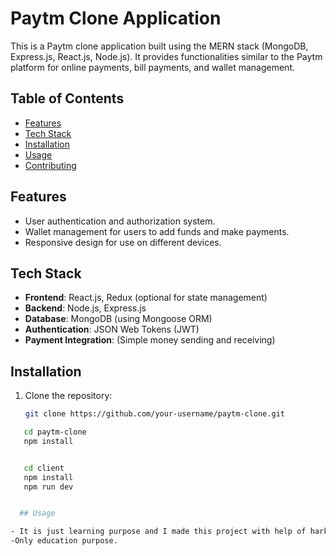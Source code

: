 # Paytm Clone Application

This is a Paytm clone application built using the MERN stack (MongoDB, Express.js, React.js, Node.js). It provides functionalities similar to the Paytm platform for online payments, bill payments, and wallet management.

## Table of Contents

- [Features](#features)
- [Tech Stack](#tech-stack)
- [Installation](#installation)
- [Usage](#usage)
- [Contributing](#contributing)


## Features

- User authentication and authorization system.
- Wallet management for users to add funds and make payments.
- Responsive design for use on different devices.

## Tech Stack

- **Frontend**: React.js, Redux (optional for state management)
- **Backend**: Node.js, Express.js
- **Database**: MongoDB (using Mongoose ORM)
- **Authentication**: JSON Web Tokens (JWT)
- **Payment Integration**: (Simple money sending and receiving)

## Installation

1. Clone the repository:
   ```bash
   git clone https://github.com/your-username/paytm-clone.git

```bash
   cd paytm-clone
   npm install


   cd client 
   npm install
   npm run dev


  ## Usage

- It is just learning purpose and I made this project with help of harkirat singh.
-Only education purpose.




